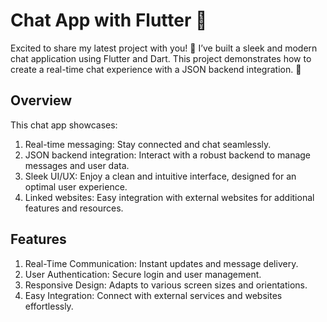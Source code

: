 

# Chat App with Flutter 🚀
Excited to share my latest project with you! 🎉 I’ve built a sleek and modern chat application using Flutter and Dart. This project demonstrates how to create a real-time chat experience with a JSON backend integration. 💬

## Overview
This chat app showcases:

1) Real-time messaging: Stay connected and chat seamlessly.
2) JSON backend integration: Interact with a robust backend to manage messages and user data.
3) Sleek UI/UX: Enjoy a clean and intuitive interface, designed for an optimal user experience.
4) Linked websites: Easy integration with external websites for additional features and resources.
## Features
1) Real-Time Communication: Instant updates and message delivery.
2) User Authentication: Secure login and user management.
3) Responsive Design: Adapts to various screen sizes and orientations.
4) Easy Integration: Connect with external services and websites effortlessly.
